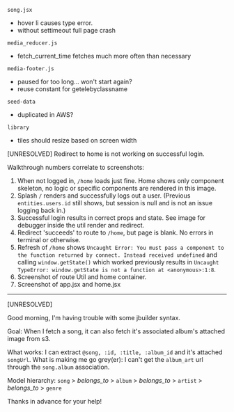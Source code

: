 `song.jsx` 
  - hover li causes type error.  
  - without settimeout full page crash

`media_reducer.js`
  - fetch_current_time fetches much more often than necessary

`media-footer.js`
  - paused for too long... won't start again?
  - reuse constant for getelebyclassname

`seed-data`
  - duplicated in AWS?

`library`
  - tiles should resize based on screen width


[UNRESOLVED]
Redirect to home is not working on successful login.

Walkthrough numbers correlate to screenshots:
1. When not logged in, `/home` loads just fine.  Home shows only component skeleton, no logic or specific components are rendered in this image.
2. Splash `/` renders and successfully logs out a user.  (Previous `entities.users.id` still shows, but session is null and is not an issue logging back in.)
3. Successful login results in correct props and state.  See image for debugger inside the util render and redirect.
4. Redirect 'succeeds' to route to `/home`, but page is blank.  No errors in terminal or otherwise.
5. Refresh of `/home` shows `Uncaught Error: You must pass a component to the function returned by connect. Instead received undefined` and calling `window.getState()` which worked previously results in `Uncaught TypeError: window.getState is not a function at <anonymous>:1:8`. 
6. Screenshot of route Util and home container.
7. Screenshot of app.jsx and home.jsx   

---


[UNRESOLVED] 

Good morning, I'm having trouble with some jbuilder syntax.

Goal: When I fetch a song, it can also fetch it's associated album's attached image from s3.  

What works: I can extract `@song, :id, :title, :album_id` and it's attached `songUrl`.
What is making me go grey(er): I can't get the `album_art` url through the `song.album` association. 

Model hierarchy: `song` > *belongs_to* > `album` > *belongs_to* > `artist` > *belongs_to* > `genre`

Thanks in advance for your help!



